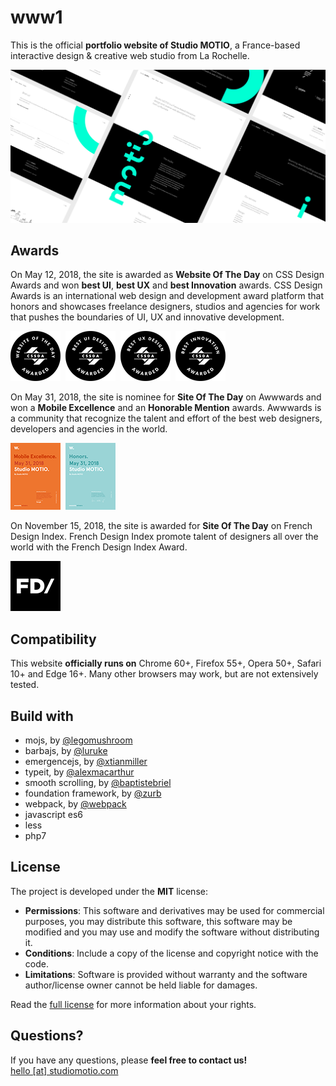 # www1
This is the official **portfolio website of Studio MOTIO**, a France-based interactive design & creative web studio from La Rochelle.

[![Studio MOTIO](logo.png "Studio MOTIO")](https://www.studiomotio.com)


## Awards
On May 12, 2018, the site is awarded as **Website Of The Day** on CSS Design Awards and won **best UI**, **best UX** and **best Innovation** awards. CSS Design Awards is an international web design and development award platform that honors and showcases freelance designers, studios and agencies for work that pushes the boundaries of UI, UX and innovative development.

[![Website Of The Day – CSS Design Awards](awwward/cssda-wotd.png "Website Of The Day – CSS Design Awards")](https://www.cssdesignawards.com/sites/studio-motio/32875)&nbsp;
[![Best UI Design – CSS Design Awards](awwward/cssda-best-ui-design.png "Best UI Design – CSS Design Awards")](https://www.cssdesignawards.com/sites/studio-motio/32875)&nbsp;
[![Best UX Design – CSS Design Awards](awwward/cssda-best-ux-design.png "Best UX Design – CSS Design Awards")](https://www.cssdesignawards.com/sites/studio-motio/32875)&nbsp;
[![Best Innovation – CSS Design Awards](awwward/cssda-best-innovation.png "Best Innovation – CSS Design Awards")](https://www.cssdesignawards.com/sites/studio-motio/32875)

On May 31, 2018, the site is nominee for **Site Of The Day** on Awwwards and won a **Mobile Excellence** and an **Honorable Mention** awards. Awwwards is a community that recognize the talent and effort of the best web designers, developers and agencies in the world.

[![Mobile Excellence – Awwwards](awwward/awwwards-me.png "Mobile Excellence – Awwwards")](https://awwwards.com/sites/studio-motio)&nbsp;
[![Honorable Mention – Awwwards](awwward/awwwards-hm.png "Honorable Mention – Awwwards")](https://awwwards.com/sites/studio-motio)

On November 15, 2018, the site is awarded for **Site Of The Day** on French Design Index. French Design Index promote talent of designers all over the world with the French Design Index Award.

[![Site Of The Day – FDI](awwward/fdi-sotd.png "Site Of The Day – FDI")](http://www.frenchdesignindex.com/design-index-14035)


## Compatibility
This website **officially runs on** Chrome 60+, Firefox 55+, Opera 50+, Safari 10+ and Edge 16+.
Many other browsers may work, but are not extensively tested.


## Build with
- mojs, by [@legomushroom](https://github.com/legomushroom/mojs)
- barbajs, by [@luruke](https://github.com/luruke/barba.js)
- emergencejs, by [@xtianmiller](https://github.com/xtianmiller/emergence.js)
- typeit, by [@alexmacarthur](https://github.com/alexmacarthur/typeit)
- smooth scrolling, by [@baptistebriel](https://github.com/baptistebriel/smooth-scrolling)
- foundation framework, by [@zurb](https://github.com/zurb/foundation-sites)
- webpack, by [@webpack](https://github.com/webpack/webpack)
- javascript es6
- less
- php7


## License
The project is developed under the **MIT** license:

- **Permissions**: This software and derivatives may be used for commercial purposes, you may distribute this software, this software may be modified and you may use and modify the software without distributing it.
- **Conditions**: Include a copy of the license and copyright notice with the code.
- **Limitations**: Software is provided without warranty and the software author/license owner cannot be held liable for damages.

Read the [full license](LICENSE.md) for more information about your rights.


## Questions?
If you have any questions, please **feel free to contact us!**  
[hello [at] studiomotio.com](mailto:hello@studiomotio.com)
